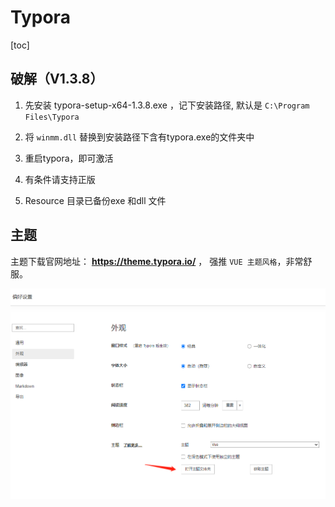 # Typora 



[toc]

## 破解（V1.3.8）

1. 先安装 typora-setup-x64-1.3.8.exe ，记下安装路径, 默认是 `C:\Program Files\Typora`

2. 将 `winmm.dll` 替换到安装路径下含有typora.exe的文件夹中

3. 重启typora，即可激活

4. 有条件请支持正版

5. Resource 目录已备份exe 和dll 文件

   

   

##  主题

主题下载官网地址： **https://theme.typora.io/** ， 强推 `VUE 主题风格`，非常舒服。

![image-20221019161516923](https://raw.githubusercontent.com/Assassin-King/Typora-Note/master/Images/markdown/image-20221019161516923.png)
